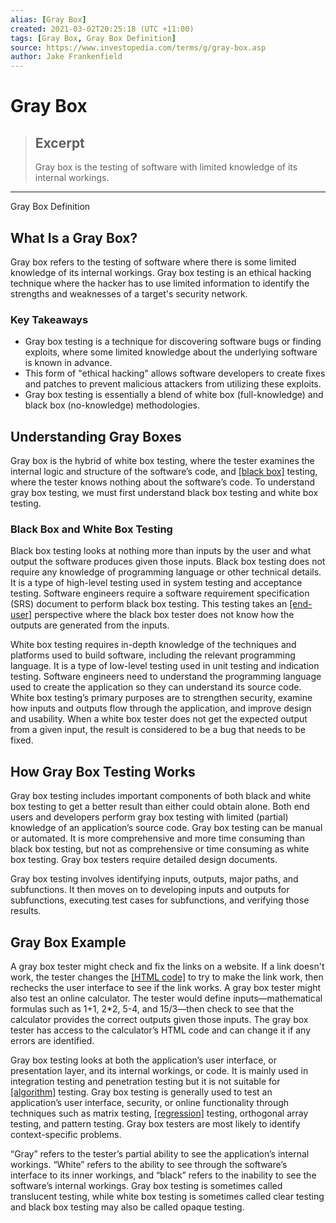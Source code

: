```yaml
---
alias: [Gray Box]
created: 2021-03-02T20:25:18 (UTC +11:00)
tags: [Gray Box, Gray Box Definition]
source: https://www.investopedia.com/terms/g/gray-box.asp
author: Jake Frankenfield
---
```


# Gray Box

> ## Excerpt
> Gray box is the testing of software with limited knowledge of its internal workings.

---

Gray Box Definition
## What Is a Gray Box?

Gray box refers to the testing of software where there is some limited knowledge of its internal workings. Gray box testing is an ethical hacking technique where the hacker has to use limited information to identify the strengths and weaknesses of a target's security network.

### Key Takeaways

-   Gray box testing is a technique for discovering software bugs or finding exploits, where some limited knowledge about the underlying software is known in advance.
-   This form of "ethical hacking" allows software developers to create fixes and patches to prevent malicious attackers from utilizing these exploits.
-   Gray box testing is essentially a blend of white box (full-knowledge) and black box (no-knowledge) methodologies.

## Understanding Gray Boxes

Gray box is the hybrid of white box testing, where the tester examines the internal logic and structure of the software’s code, and [[black box]](https://www.investopedia.com/terms/b/blackbox.asp) testing, where the tester knows nothing about the software’s code. To understand gray box testing, we must first understand black box testing and white box testing.

### Black Box and White Box Testing 

Black box testing looks at nothing more than inputs by the user and what output the software produces given those inputs. Black box testing does not require any knowledge of programming language or other technical details. It is a type of high-level testing used in system testing and acceptance testing. Software engineers require a software requirement specification (SRS) document to perform black box testing. This testing takes an [[end-user]](https://www.investopedia.com/terms/e/end-user.asp) perspective where the black box tester does not know how the outputs are generated from the inputs.

White box testing requires in-depth knowledge of the techniques and platforms used to build software, including the relevant programming language. It is a type of low-level testing used in unit testing and indication testing. Software engineers need to understand the programming language used to create the application so they can understand its source code. White box testing’s primary purposes are to strengthen security, examine how inputs and outputs flow through the application, and improve design and usability. When a white box tester does not get the expected output from a given input, the result is considered to be a bug that needs to be fixed.

## How Gray Box Testing Works

Gray box testing includes important components of both black and white box testing to get a better result than either could obtain alone. Both end users and developers perform gray box testing with limited (partial) knowledge of an application’s source code. Gray box testing can be manual or automated. It is more comprehensive and more time consuming than black box testing, but not as comprehensive or time consuming as white box testing. Gray box testers require detailed design documents.

Gray box testing involves identifying inputs, outputs, major paths, and subfunctions. It then moves on to developing inputs and outputs for subfunctions, executing test cases for subfunctions, and verifying those results.

## Gray Box Example

A gray box tester might check and fix the links on a website. If a link doesn't work, the tester changes the [[HTML code]](https://www.investopedia.com/terms/h/html.asp) to try to make the link work, then rechecks the user interface to see if the link works. A gray box tester might also test an online calculator. The tester would define inputs—mathematical formulas such as 1+1, 2\*2, 5-4, and 15/3—then check to see that the calculator provides the correct outputs given those inputs. The gray box tester has access to the calculator’s HTML code and can change it if any errors are identified.

Gray box testing looks at both the application’s user interface, or presentation layer, and its internal workings, or code. It is mainly used in integration testing and penetration testing but it is not suitable for [[algorithm]](https://www.investopedia.com/terms/a/algorithm.asp) testing. Gray box testing is generally used to test an application’s user interface, security, or online functionality through techniques such as matrix testing, [[regression]](https://www.investopedia.com/terms/r/regression.asp) testing, orthogonal array testing, and pattern testing. Gray box testers are most likely to identify context-specific problems.

“Gray” refers to the tester’s partial ability to see the application’s internal workings. “White” refers to the ability to see through the software’s interface to its inner workings, and “black” refers to the inability to see the software’s internal workings. Gray box testing is sometimes called translucent testing, while white box testing is sometimes called clear testing and black box testing may also be called opaque testing.
